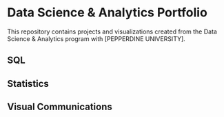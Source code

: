 # Data Science & Analytics Portfolio
This repository contains projects and visualizations created from the Data Science & Analytics program with [PEPPERDINE UNIVERSITY].

## SQL

## Statistics

## Visual Communications


